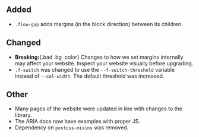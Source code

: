 
## Added

 - `.flow-gap` adds margins (in the block direction) between its children.

## Changed

 - **Breaking:**{.bad .bg .color} Changes to how we set margins internally may
   affect your website. Inspect your website visually before upgrading.
 - `.f-switch` was changed to use the `--f-switch-threshold` variable instead
   of `--col-width`. The default threshold was increased.

## Other

 - Many pages of the website were updated in line with changes to the library.
 - The ARIA docs now have examples with proper JS.
 - Dependency on `postcss-mixins` was removed.
